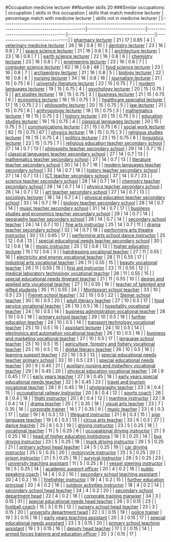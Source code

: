 #Occupation medicine lecturer
##Number skills 20
###Similar occupations:
| occupation                                                                                                            |   skills in this occupation |   skills that match medicine lecturer |   percentage match with medicine lecturer |   skills not in medicine lecturer |
|:----------------------------------------------------------------------------------------------------------------------|----------------------------:|--------------------------------------:|------------------------------------------:|----------------------------------:|
| [pharmacy lecturer](pharmacy_lecturer.md)                                                                             |                          21 |                                    17 |                                      0.85 |                                 4 |
| [veterinary medicine lecturer](veterinary_medicine_lecturer.md)                                                       |                          26 |                                    16 |                                      0.8  |                                10 |
| [dentistry lecturer](dentistry_lecturer.md)                                                                           |                          23 |                                    16 |                                      0.8  |                                 7 |
| [space science lecturer](space_science_lecturer.md)                                                                   |                          21 |                                    16 |                                      0.8  |                                 5 |
| [architecture lecturer](architecture_lecturer.md)                                                                     |                          23 |                                    16 |                                      0.8  |                                 7 |
| [earth science lecturer](earth_science_lecturer.md)                                                                   |                          22 |                                    16 |                                      0.8  |                                 6 |
| [chemistry lecturer](chemistry_lecturer.md)                                                                           |                          23 |                                    16 |                                      0.8  |                                 7 |
| [engineering lecturer](engineering_lecturer.md)                                                                       |                          23 |                                    16 |                                      0.8  |                                 7 |
| [computer science lecturer](computer_science_lecturer.md)                                                             |                          62 |                                    16 |                                      0.8  |                                46 |
| [food science lecturer](food_science_lecturer.md)                                                                     |                          23 |                                    16 |                                      0.8  |                                 7 |
| [archaeology lecturer](archaeology_lecturer.md)                                                                       |                          21 |                                    16 |                                      0.8  |                                 5 |
| [biology lecturer](biology_lecturer.md)                                                                               |                          22 |                                    16 |                                      0.8  |                                 6 |
| [nursing lecturer](nursing_lecturer.md)                                                                               |                          34 |                                    16 |                                      0.8  |                                18 |
| [journalism lecturer](journalism_lecturer.md)                                                                         |                          21 |                                    15 |                                      0.75 |                                 6 |
| [university literature lecturer](university_literature_lecturer.md)                                                   |                          22 |                                    15 |                                      0.75 |                                 7 |
| [modern languages lecturer](modern_languages_lecturer.md)                                                             |                          19 |                                    15 |                                      0.75 |                                 4 |
| [psychology lecturer](psychology_lecturer.md)                                                                         |                          20 |                                    15 |                                      0.75 |                                 5 |
| [art studies lecturer](art_studies_lecturer.md)                                                                       |                          18 |                                    15 |                                      0.75 |                                 3 |
| [business lecturer](business_lecturer.md)                                                                             |                          21 |                                    15 |                                      0.75 |                                 6 |
| [economics lecturer](economics_lecturer.md)                                                                           |                          18 |                                    15 |                                      0.75 |                                 3 |
| [healthcare specialist lecturer](healthcare_specialist_lecturer.md)                                                   |                          17 |                                    15 |                                      0.75 |                                 2 |
| [philosophy lecturer](philosophy_lecturer.md)                                                                         |                          20 |                                    15 |                                      0.75 |                                 5 |
| [law lecturer](law_lecturer.md)                                                                                       |                          21 |                                    15 |                                      0.75 |                                 6 |
| [anthropology lecturer](anthropology_lecturer.md)                                                                     |                          18 |                                    15 |                                      0.75 |                                 3 |
| [mathematics lecturer](mathematics_lecturer.md)                                                                       |                          18 |                                    15 |                                      0.75 |                                 3 |
| [history lecturer](history_lecturer.md)                                                                               |                          20 |                                    15 |                                      0.75 |                                 5 |
| [education studies lecturer](education_studies_lecturer.md)                                                           |                          19 |                                    15 |                                      0.75 |                                 4 |
| [classical languages lecturer](classical_languages_lecturer.md)                                                       |                          20 |                                    15 |                                      0.75 |                                 5 |
| [communications lecturer](communications_lecturer.md)                                                                 |                          21 |                                    15 |                                      0.75 |                                 6 |
| [social work lecturer](social_work_lecturer.md)                                                                       |                          82 |                                    15 |                                      0.75 |                                67 |
| [physics lecturer](physics_lecturer.md)                                                                               |                          18 |                                    15 |                                      0.75 |                                 3 |
| [religious studies lecturer](religious_studies_lecturer.md)                                                           |                          19 |                                    15 |                                      0.75 |                                 4 |
| [politics lecturer](politics_lecturer.md)                                                                             |                          23 |                                    15 |                                      0.75 |                                 8 |
| [linguistics lecturer](linguistics_lecturer.md)                                                                       |                          22 |                                    15 |                                      0.75 |                                 7 |
| [religious education teacher secondary school](religious_education_teacher_secondary_school.md)                       |                          27 |                                    14 |                                      0.7  |                                13 |
| [philosophy teacher secondary school](philosophy_teacher_secondary_school.md)                                         |                          29 |                                    14 |                                      0.7  |                                15 |
| [classical languages teacher secondary school](classical_languages_teacher_secondary_school.md)                       |                          27 |                                    14 |                                      0.7  |                                13 |
| [mathematics teacher secondary school](mathematics_teacher_secondary_school.md)                                       |                          27 |                                    14 |                                      0.7  |                                13 |
| [literature teacher secondary school](literature_teacher_secondary_school.md)                                         |                          30 |                                    14 |                                      0.7  |                                16 |
| [modern languages teacher secondary school](modern_languages_teacher_secondary_school.md)                             |                          32 |                                    14 |                                      0.7  |                                18 |
| [history teacher secondary school](history_teacher_secondary_school.md)                                               |                          27 |                                    14 |                                      0.7  |                                13 |
| [ICT teacher secondary school](ICT_teacher_secondary_school.md)                                                       |                          37 |                                    14 |                                      0.7  |                                23 |
| [science teacher secondary school](science_teacher_secondary_school.md)                                               |                          28 |                                    14 |                                      0.7  |                                14 |
| [chemistry teacher secondary school](chemistry_teacher_secondary_school.md)                                           |                          28 |                                    14 |                                      0.7  |                                14 |
| [physics teacher secondary school](physics_teacher_secondary_school.md)                                               |                          26 |                                    14 |                                      0.7  |                                12 |
| [art teacher secondary school](art_teacher_secondary_school.md)                                                       |                          27 |                                    14 |                                      0.7  |                                13 |
| [sociology lecturer](sociology_lecturer.md)                                                                           |                          18 |                                    14 |                                      0.7  |                                 4 |
| [physical education teacher secondary school](physical_education_teacher_secondary_school.md)                         |                          33 |                                    14 |                                      0.7  |                                19 |
| [biology teacher secondary school](biology_teacher_secondary_school.md)                                               |                          28 |                                    14 |                                      0.7  |                                14 |
| [music teacher secondary school](music_teacher_secondary_school.md)                                                   |                          31 |                                    14 |                                      0.7  |                                17 |
| [business studies and economics teacher secondary school](business_studies_and_economics_teacher_secondary_school.md) |                          28 |                                    14 |                                      0.7  |                                14 |
| [geography teacher secondary school](geography_teacher_secondary_school.md)                                           |                          28 |                                    14 |                                      0.7  |                                14 |
| [secondary school teacher](secondary_school_teacher.md)                                                               |                          24 |                                    14 |                                      0.7  |                                10 |
| [fine arts instructor](fine_arts_instructor.md)                                                                       |                          25 |                                    14 |                                      0.7  |                                11 |
| [drama teacher secondary school](drama_teacher_secondary_school.md)                                                   |                          32 |                                    14 |                                      0.7  |                                18 |
| [performing arts theatre instructor](performing_arts_theatre_instructor.md)                                           |                          30 |                                    13 |                                      0.65 |                                17 |
| [performing arts school dance instructor](performing_arts_school_dance_instructor.md)                                 |                          25 |                                    12 |                                      0.6  |                                13 |
| [special educational needs teacher secondary school](special_educational_needs_teacher_secondary_school.md)           |                          30 |                                    12 |                                      0.6  |                                18 |
| [music instructor](music_instructor.md)                                                                               |                          25 |                                    12 |                                      0.6  |                                13 |
| [higher education lecturer](higher_education_lecturer.md)                                                             |                          15 |                                    12 |                                      0.6  |                                 3 |
| [hairdressing vocational teacher](hairdressing_vocational_teacher.md)                                                 |                          27 |                                    11 |                                      0.55 |                                16 |
| [electricity and energy vocational teacher](electricity_and_energy_vocational_teacher.md)                             |                          28 |                                    11 |                                      0.55 |                                17 |
| [industrial arts vocational teacher](industrial_arts_vocational_teacher.md)                                           |                          26 |                                    11 |                                      0.55 |                                15 |
| [beauty vocational teacher](beauty_vocational_teacher.md)                                                             |                          26 |                                    11 |                                      0.55 |                                15 |
| [first aid instructor](first_aid_instructor.md)                                                                       |                          23 |                                    11 |                                      0.55 |                                12 |
| [medical laboratory technology vocational teacher](medical_laboratory_technology_vocational_teacher.md)               |                          26 |                                    11 |                                      0.55 |                                15 |
| [special educational needs itinerant teacher](special_educational_needs_itinerant_teacher.md)                         |                          21 |                                    11 |                                      0.55 |                                10 |
| [design and applied arts vocational teacher](design_and_applied_arts_vocational_teacher.md)                           |                          27 |                                    11 |                                      0.55 |                                16 |
| [teacher of talented and gifted students](teacher_of_talented_and_gifted_students.md)                                 |                          35 |                                    11 |                                      0.55 |                                24 |
| [Montessori school teacher](Montessori_school_teacher.md)                                                             |                          33 |                                    10 |                                      0.5  |                                23 |
| [Freinet school teacher](Freinet_school_teacher.md)                                                                   |                          32 |                                    10 |                                      0.5  |                                22 |
| [Steiner school teacher](Steiner_school_teacher.md)                                                                   |                          30 |                                    10 |                                      0.5  |                                20 |
| [adult literacy teacher](adult_literacy_teacher.md)                                                                   |                          27 |                                    10 |                                      0.5  |                                17 |
| [food service vocational teacher](food_service_vocational_teacher.md)                                                 |                          26 |                                    10 |                                      0.5  |                                16 |
| [hospitality vocational teacher](hospitality_vocational_teacher.md)                                                   |                          24 |                                    10 |                                      0.5  |                                14 |
| [business administration vocational teacher](business_administration_vocational_teacher.md)                           |                          28 |                                    10 |                                      0.5  |                                18 |
| [primary school teacher](primary_school_teacher.md)                                                                   |                          29 |                                    10 |                                      0.5  |                                19 |
| [further education teacher](further_education_teacher.md)                                                             |                          24 |                                    10 |                                      0.5  |                                14 |
| [transport technology vocational teacher](transport_technology_vocational_teacher.md)                                 |                          25 |                                    10 |                                      0.5  |                                15 |
| [assistant lecturer](assistant_lecturer.md)                                                                           |                          24 |                                    10 |                                      0.5  |                                14 |
| [electronics and automation vocational teacher](electronics_and_automation_vocational_teacher.md)                     |                          26 |                                    10 |                                      0.5  |                                16 |
| [business and marketing vocational teacher](business_and_marketing_vocational_teacher.md)                             |                          27 |                                    10 |                                      0.5  |                                17 |
| [language school teacher](language_school_teacher.md)                                                                 |                          25 |                                    10 |                                      0.5  |                                15 |
| [agriculture, forestry and fishery vocational teacher](agriculture,_forestry_and_fishery_vocational_teacher.md)       |                          25 |                                    10 |                                      0.5  |                                15 |
| [digital literacy teacher](digital_literacy_teacher.md)                                                               |                          26 |                                    10 |                                      0.5  |                                16 |
| [learning support teacher](learning_support_teacher.md)                                                               |                          23 |                                    10 |                                      0.5  |                                13 |
| [special educational needs teacher primary school](special_educational_needs_teacher_primary_school.md)               |                          33 |                                    10 |                                      0.5  |                                23 |
| [special educational needs teacher](special_educational_needs_teacher.md)                                             |                          30 |                                     9 |                                      0.45 |                                21 |
| [auxiliary nursing and midwifery vocational teacher](auxiliary_nursing_and_midwifery_vocational_teacher.md)           |                          29 |                                     9 |                                      0.45 |                                20 |
| [physical education vocational teacher](physical_education_vocational_teacher.md)                                     |                          26 |                                     9 |                                      0.45 |                                17 |
| [early years teacher](early_years_teacher.md)                                                                         |                          27 |                                     9 |                                      0.45 |                                18 |
| [early years special educational needs teacher](early_years_special_educational_needs_teacher.md)                     |                          32 |                                     9 |                                      0.45 |                                23 |
| [travel and tourism vocational teacher](travel_and_tourism_vocational_teacher.md)                                     |                          28 |                                     9 |                                      0.45 |                                19 |
| [photography teacher](photography_teacher.md)                                                                         |                          23 |                                     8 |                                      0.4  |                                15 |
| [occupational railway instructor](occupational_railway_instructor.md)                                                 |                          20 |                                     8 |                                      0.4  |                                12 |
| [sports coach](sports_coach.md)                                                                                       |                          26 |                                     8 |                                      0.4  |                                18 |
| [flight instructor](flight_instructor.md)                                                                             |                          20 |                                     8 |                                      0.4  |                                12 |
| [maritime instructor](maritime_instructor.md)                                                                         |                          22 |                                     8 |                                      0.4  |                                14 |
| [drama teacher](drama_teacher.md)                                                                                     |                          25 |                                     7 |                                      0.35 |                                18 |
| [visual arts teacher](visual_arts_teacher.md)                                                                         |                          23 |                                     7 |                                      0.35 |                                16 |
| [corporate trainer](corporate_trainer.md)                                                                             |                          16 |                                     7 |                                      0.35 |                                 9 |
| [music teacher](music_teacher.md)                                                                                     |                          23 |                                     6 |                                      0.3  |                                17 |
| [tutor](tutor.md)                                                                                                     |                          19 |                                     6 |                                      0.3  |                                13 |
| [lifeguard instructor](lifeguard_instructor.md)                                                                       |                          21 |                                     6 |                                      0.3  |                                15 |
| [sign language teacher](sign_language_teacher.md)                                                                     |                          19 |                                     6 |                                      0.3  |                                13 |
| [circus arts teacher](circus_arts_teacher.md)                                                                         |                          33 |                                     6 |                                      0.3  |                                27 |
| [dance teacher](dance_teacher.md)                                                                                     |                          25 |                                     6 |                                      0.3  |                                19 |
| [driving instructor](driving_instructor.md)                                                                           |                          23 |                                     5 |                                      0.25 |                                18 |
| [vocational teacher](vocational_teacher.md)                                                                           |                          11 |                                     5 |                                      0.25 |                                 6 |
| [occupational driving instructor](occupational_driving_instructor.md)                                                 |                          21 |                                     5 |                                      0.25 |                                16 |
| [head of higher education institutions](head_of_higher_education_institutions.md)                                     |                          19 |                                     5 |                                      0.25 |                                14 |
| [bus driving instructor](bus_driving_instructor.md)                                                                   |                          23 |                                     5 |                                      0.25 |                                18 |
| [truck driving instructor](truck_driving_instructor.md)                                                               |                          26 |                                     5 |                                      0.25 |                                21 |
| [primary school head teacher](primary_school_head_teacher.md)                                                         |                          24 |                                     5 |                                      0.25 |                                19 |
| [car driving instructor](car_driving_instructor.md)                                                                   |                          25 |                                     5 |                                      0.25 |                                20 |
| [motorcycle instructor](motorcycle_instructor.md)                                                                     |                          25 |                                     5 |                                      0.25 |                                20 |
| [prison instructor](prison_instructor.md)                                                                             |                          21 |                                     5 |                                      0.25 |                                16 |
| [survival instructor](survival_instructor.md)                                                                         |                          28 |                                     5 |                                      0.25 |                                23 |
| [university teaching assistant](university_teaching_assistant.md)                                                     |                          11 |                                     5 |                                      0.25 |                                 6 |
| [vessel steering instructor](vessel_steering_instructor.md)                                                           |                          19 |                                     5 |                                      0.25 |                                14 |
| [academic support officer](academic_support_officer.md)                                                               |                          20 |                                     4 |                                      0.2  |                                16 |
| [public speaking coach](public_speaking_coach.md)                                                                     |                          14 |                                     4 |                                      0.2  |                                10 |
| [secondary school teaching assistant](secondary_school_teaching_assistant.md)                                         |                          20 |                                     4 |                                      0.2  |                                16 |
| [firefighter instructor](firefighter_instructor.md)                                                                   |                          19 |                                     4 |                                      0.2  |                                15 |
| [further education principal](further_education_principal.md)                                                         |                          20 |                                     4 |                                      0.2  |                                16 |
| [outdoor activities instructor](outdoor_activities_instructor.md)                                                     |                          18 |                                     4 |                                      0.2  |                                14 |
| [secondary school head teacher](secondary_school_head_teacher.md)                                                     |                          24 |                                     4 |                                      0.2  |                                20 |
| [secondary school department head](secondary_school_department_head.md)                                               |                          22 |                                     4 |                                      0.2  |                                18 |
| [corporate training manager](corporate_training_manager.md)                                                           |                          34 |                                     3 |                                      0.15 |                                31 |
| [special educational needs head teacher](special_educational_needs_head_teacher.md)                                   |                          26 |                                     3 |                                      0.15 |                                23 |
| [football coach](football_coach.md)                                                                                   |                          15 |                                     3 |                                      0.15 |                                12 |
| [nursery school head teacher](nursery_school_head_teacher.md)                                                         |                          23 |                                     3 |                                      0.15 |                                20 |
| [university department head](university_department_head.md)                                                           |                          22 |                                     3 |                                      0.15 |                                19 |
| [police trainer](police_trainer.md)                                                                                   |                          19 |                                     3 |                                      0.15 |                                16 |
| [early years teaching assistant](early_years_teaching_assistant.md)                                                   |                          20 |                                     3 |                                      0.15 |                                17 |
| [special educational needs assistant](special_educational_needs_assistant.md)                                         |                          23 |                                     3 |                                      0.15 |                                20 |
| [primary school teaching assistant](primary_school_teaching_assistant.md)                                             |                          19 |                                     3 |                                      0.15 |                                16 |
| [deputy head teacher](deputy_head_teacher.md)                                                                         |                          17 |                                     3 |                                      0.15 |                                14 |
| [armed forces training and education officer](armed_forces_training_and_education_officer.md)                         |                          20 |                                     3 |                                      0.15 |                                17 |
